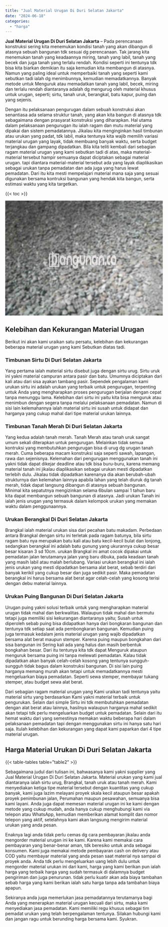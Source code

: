 ```yaml
---
title: "Jual Material Urugan Di Duri Selatan Jakarta"
date: "2024-06-18"
categories: 
  - "harga"
---
```


**Jual Material Urugan Di Duri Selatan Jakarta** – Pada perencanaan konstruksi sering kita menemukan kondisi tanah yang akan dibangun di atasnya sebuah bangunan tdk sesuai dg perencanaan. Tak jarang kita menemukan tanah yang keadaannya miring, tanah yang labil, tanah yang becek dan juga tanah yang terlalu rendah. Kondisi seperti ini tentunya tdk bisa kita biarkan demikian itu saja kemudian kita membangun di atasnya. Namun yang paling ideal untuk memperbaiki tanah yang seperti kami sebutkan tadi ialah dg menimbunnya, kemudian memadatkannya. Banyak metode untuk Menguruk atau memadatkan tanah yang labil, becek, miring dan terlalu rendah diantaranya adalah dg mengurug oleh material khusus untuk urugan, seperti; sirtu, tanah uruk, berangkal, batu kapur, puing dan yang sejenis.

Dengan itu pelaksanaan pengurugan dalam sebuah konstruksi akan senantiasa ada selama struktur tanah, yang akan kita bangun di atasnya tdk sebagaimana dengan prasyarat konstruksi yang diharapkan. Hal utama dalam pelaksanaan pengurugan itu ialah ragam dan mutu material yang dipakai dan sistem pemadatannya. Jikalau kita menginginkan hasil timbunan atau urukan yang padat, tdk labil, maka tentunya kita wajib memilih variasi material urugan yang layak, tidak membuang banyak waktu, serta budget terjangkau dan gampang dipadatkan. Bila kita teliti kembali dari sebagian ragam material urugan yang kami sebutkan tadi di atas, maka material-material tersebut hampir semuanya dapat diciptakan sebagai material urugan. tapi diantara material-material tersebut ada yang layak diaplikasikan sebagai urukan tanpa pemadatan dan ada juga yang harus lewat pemadatan. Dari itu kita mesti mempelajari material mana saja yang sesuai digunakan bersama kontruksi bangunan yang hendak kita bangun, serta estimasi waktu yang kita targetkan.

{{< toc >}}

![Jual Material Urugan Di Duri Selatan Jakarta](/images/jual-urugan-10.png)

## Kelebihan dan Kekurangan Material Urugan

Berikut ini akan kami uraikan satu persatu, kelebihan dan kekurangan beberapa material urugan yang kami Sebutkan diatas tadi.

### Timbunan Sirtu Di Duri Selatan Jakarta

Yang pertama ialah material sirtu disebut juga dengan sirtu urug. Sirtu uruk ini yakni material campuran antara pasir dan batu. Umumnya diciptakan dari kali atau dari sisa ayakan tambang pasir. Sependek pengalaman kami urukan sirtu ini adalah urukan yang terbaik untuk pengurugan, terpenting untuk Anda yang mengharapkan proses pengurugan berjalan dengan cepat tanpa menunggu lama. Kelebihan dari sirtu ini yaitu kita bisa menguruk atau menimbun dengan segera tanpa melalui pelaksanaan pemadatan. Namun di sisi lain kelemahannya ialah material sirtu ini susah untuk didapat dan harganya yang cukup mahal dari tipe material urukan lainnya.

### Timbunan Tanah Merah Di Duri Selatan Jakarta

Yang kedua adalah tanah merah. Tanah Merah atau tanah uruk sangat umum sekali diterapkan untuk pengurugan. Melainkan tidak semua kontruksi yang membutuhkan pengurugan bisa di urug dg urugan tanah merah. Cuma beberapa macam konstruksi saja seperti sawah, lapangan, rawa dan sejenisnya. Kelemahan dari pengurugan menggunakan tanah ini yakni tidak dapat dikejar deadline atau tdk bisa buru-buru, karena memang material tanah ini jikalau diaplikasikan sebagai urukan mesti dipadatkan terlebih dulu. Jikalau tidak dipadatkan karenanya dia akan berubah-ubah strukturnya dan kelemahan lainnya apabila lahan yang telah diuruk dg tanah merah, tidak dapat langsung dibangun di atasnya sebuah bangunan. Minimal kita sepatutnya mengizinkan selama 6bulan sampai 1 tahun baru kita dapat membangun sebuah bangunan di atasnya. Jadi urukan Tanah ini ialah jenis urugan yang termasuk dalam kelompok urukan yang memakan waktu dalam penggunaannya.

### Urukan Berangkal Di Duri Selatan Jakarta

Brangkal ialah material urukan sisa dari pecahan batu makadam. Perbedaan antara Brangkal dengan sirtu ini terletak pada ragam batunya, bila sirtu ragam batu nya merupakan batu kali atau batu kecil-kecil bulat dan lonjong, sedangkan berangkal ini adalah batu gunung yang ukurannya cukup besar besar kisaran 3 sd 10cm. urukan Brangkal ini amat cocok dipakai untuk pemadatan jalan terutamanya jalan yang baru dibuka, pada keadaan tanah yang masih labil atau malah berlubang. Variasi urukan berangkal ini ialah jenis urukan yang mesti dipadatkan bersama alat berat, sebab terdiri dari banyak kerikil yang cukup besar dan juga sedikit pasir. Maka pemadatan berangkal ini harus bersama alat berat agar celah-celah yang kosong terisi dengan debu material lainnya.

### Urukan Puing Bangunan Di Duri Selatan Jakarta

Urugan puing yakni solusi terbaik untuk yang mengharapkan material urugan tidak mahal dan berkwalitas. Walaupun tidak mahal dan bermutu tetapi juga memiliki sisi kekurangan diantaranya yaitu; Susah untuk diperoleh sebab puing bisa didapatkan hanya dari bongkaran bangunan dan tentunya tdk setiap saat ada pembongkaran bangunan. Kemudian puing juga termasuk kedalam jenis material urugan yang wajib dipadatkan bersama alat berat maupun stemper. Karena puing maupun bongkahan dari sisa bangunan ini Sering kali ada yang halus dan masih berbentuk bongkahan besar. Dari itu tentunya kita tdk dapat Menguruk ataupun menguruk bersama puing ini tanpa melewati pemadatan. Kalau tidak dipadatkan akan banyak celah-celah kosong yang tentunya sungguh-sungguh tidak bagus dalam konstruksi bangunan. Di sisi lain puing harganya memang murah akan tetapi untuk memadatkannya mesti mengeluarkan biaya pemadatan. Seperti sewa stemper, membayar tukang stemper, atau budget sewa alat berat.

Dari sebagian ragam material urugan yang Kami uraikan tadi tentunya yaitu material sirtu yang berdasarkan Kami yakni material terbaik untuk pengurukan. Selain dari simple Sirtu ini tdk membutuhkan pemadatan dengan alat berat atau lainnya, hasilnya walaupun harganya mahal sedikit akan tetapi tdk perlu mengeluarkan budget untuk pemadatan. Selain dari itu hemat waktu dari yang semestinya memakan waktu beberapa hari dalam pelaksanaan pemadatan tapi dengan menggunakan sirtu ini hanya satu hari saja. Itulah kelebihan dan kekurangan yang dapat kami paparkan dari 4 tipe material urugan.

## Harga Material Urukan Di Duri Selatan Jakarta

{{< table-tables table="table2" >}}

Sebagaimana judul dari tulisan ini, bahwasanya kami yakni supplier yang Jual Material Urugan Di Duri Selatan Jakarta. Material urukan yang kami jual diantaranya ialah sirtu urug, Brangkal, tanah uruk atau tanah merah. Kami menyediakan ketiga tipe material tersebut dengan kuantitas yang cukup banyak, kami juga lazim melayani proyek skala kecil ataupun besar apakah proyek penimbunan jalan, Perumahan maupun pesawahan, semuanya bisa kami layani. Anda juga dapat memesan material urugan ini ke kami dengan metode yang cukup mudah, anda hanya cukup menghubungi kami via telepon atau WhatsApp, kemudian memberikan alamat komplit dan nomor telepon yang aktif, setelahnya kami akan langsung mengirim material urukan yang anda pesan.

Enaknya lagi anda tidak perlu cemas dg cara pembayaran jikalau anda mengorder material urugan ini ke kami. Karena kami memakai cara pembayaran yang benar-benar aman, tdk beresiko untuk anda sebagai konsumen. Kami juga memakai metode pembayaran cash on delivery atau COD yaitu membayar material yang anda pesan saat material nya sampai di proyek anda. Anda tdk perlu mengeluarkan uang lebih dulu untuk mengorder material urukan ini dari kami, harga yang kami berikan pun ialah harga yang terbaik harga yang sudah termasuk di dalamnya budget pengiriman dan juga penurunan. tidak perlu kuatir akan ada biaya tambahan sebab harga yang kami berikan ialah satu harga tanpa ada tambahan biaya apapun.

Sekiranya anda juga memerlukan jasa pemadatannya terutamanya bagi Anda yang menerapkan material urugan kecuali dari sirtu, maka kami menyediakan jasa pemadatan. Kami memiliki regu khusus sebagai tim pemadat urukan yang telah berpengalaman tentunya. Silakan hubungi kami dan jangan ragu untuk berunding harga bersama kami. Syukran.
